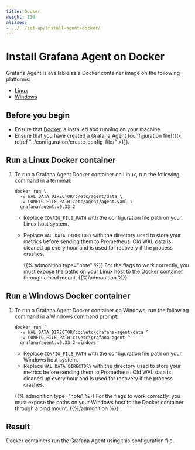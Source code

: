 ```yaml
---
title: Docker
weight: 110
aliases:
- ../../set-up/install-agent-docker/
---
```


# Install Grafana Agent on Docker

Grafana Agent is available as a Docker container image on the following platforms:

* [Linux][]
* [Windows][]

[Linux]: #run-a-linux-docker-container
[Windows]: #run-a-windows-docker-container

## Before you begin

 - Ensure that [Docker][] is installed and running on your machine.
 - Ensure that you have created a Grafana Agent [configuration file]({{< relref "../configuration/create-config-file/" >}}).

[Docker]: https://docker.io
## Run a Linux Docker container

1. To run a Grafana Agent Docker container on Linux, run the following command in a terminal:

   ```
   docker run \
     -v WAL_DATA_DIRECTORY:/etc/agent/data \
     -v CONFIG_FILE_PATH:/etc/agent/agent.yaml \
     grafana/agent:v0.33.2
   ```
   
   - Replace `CONFIG_FILE_PATH` with the configuration file path on your Linux host system.
   - Replace `WAL_DATA_DIRECTORY` with the directory used to store your metrics before sending them to Prometheus. Old WAL data is cleaned up every hour and is used for recovery if the process crashes.

     {{% admonition type="note" %}}
     For the flags to work correctly, you must expose the paths on your Linux host to the Docker container through a bind mount.
     {{%/admonition %}}

## Run a Windows Docker container

1. To run a Grafana Agent Docker container on Windows, run the following command in a Windows command prompt:

   ```
   docker run ^
     -v WAL_DATA_DIRECTORY:c:\etc\grafana-agent\data ^
     -v CONFIG_FILE_PATH:c:\etc\grafana-agent ^
     grafana/agent:v0.33.2-windows
   ```

   - Replace `CONFIG_FILE_PATH` with the configuration file path on your Windows host system.
   - Replace `WAL_DATA_DIRECTORY` with the directory used to store your metrics before sending them to Prometheus. Old WAL data is cleaned up every hour and is used for recovery if the process crashes.

   {{% admonition type="note" %}}
   For the flags to work correctly, you must expose the paths on your Windows host to the Docker container through a bind mount. 
   {{%/admonition %}}

## Result

Docker containers run the Grafana Agent using this configuration file.
